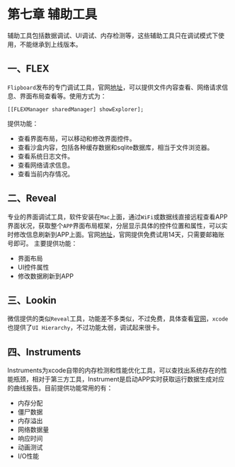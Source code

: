 # 第七章 辅助工具

辅助工具包括数据调试、UI调试、内存检测等，这些辅助工具只在调试模式下使用，不能继承到上线版本。

## 一、FLEX

`Flipboard`发布的专门调试工具，官网[地址](https://github.com/Flipboard/FLEX)，可以提供文件内容查看、网络请求信息、界面布局查看等。使用方式为：

```
[[FLEXManager sharedManager] showExplorer];
```

提供功能：
* 查看界面布局，可以移动和修改界面控件。
* 查看沙盒内容，包括各种缓存数据和sqlite数据库，相当于文件浏览器。
* 查看系统日志文件。
* 查看网络请求信息。
* 查看当前内存情况。

## 二、Reveal

专业的界面调试工具，软件安装在`Mac`上面，通过`WiFi`或数据线直接远程查看APP界面状况，获取整个`APP`界面布局框架，分层显示具体的控件位置和属性，可以实时修改信息刷新到APP上面。官网[地址](https://revealapp.com/)，官网提供免费试用14天，只需要邮箱账号即可。
主要提供功能：
* 界面布局
* UI控件属性
* 修改数据刷新到APP

## 三、Lookin

微信提供的类似`Reveal`工具，功能差不多类似，不过免费，具体查看[官网](https://lookin.work/)，`xcode`也提供了`UI Hierarchy`，不过功能太弱，调试起来很卡。

## 四、Instruments

Instruments为xcode自带的内存检测和性能优化工具，可以查找出系统存在的性能瓶颈，相对于第三方工具，Instrument是启动APP实时获取运行数据生成对应的曲线报告。目前提供功能常用的有：

* 内存分配
* 僵尸数据
* 内存溢出
* 网络数据量
* 响应时间
* 动画测试
* I/O性能
